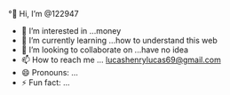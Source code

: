 °👋 Hi, I’m @122947
- 👀 I’m interested in ...money 
- 🌱 I’m currently learning ...how to understand this web
- 💞️ I’m looking to collaborate on ...have no idea 
- 📫 How to reach me ... lucashenrylucas69@gmail.com 
- 😄 Pronouns: ...
- ⚡ Fun fact: ...

<!---
122947/122947 is a ✨ special ✨ repository because its `README.md` (this file) appears on your GitHub profile.
You can click the Preview link to take a look at your changes.
--->

